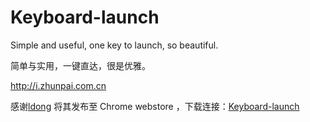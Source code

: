 # Keyboard-launch
Simple and useful, one key to launch, so beautiful.

简单与实用，一键直达，很是优雅。

http://i.zhunpai.com.cn

感谢[ldong](https://github.com/ldong) 将其发布至 Chrome webstore ，下载连接：[Keyboard-launch](https://chrome.google.com/webstore/detail/keyboard-launch/oocaffggffdbbefcmjbgkpbgehpnbadh) 

